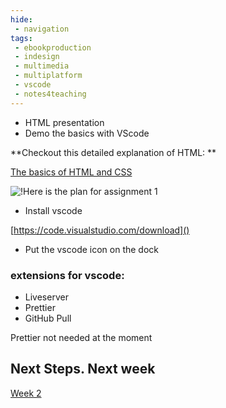 ```yaml
---
hide:
 - navigation
tags:
 - ebookproduction
 - indesign
 - multimedia
 - multiplatform
 - vscode
 - notes4teaching
---
```


- HTML presentation
- Demo the basics with VScode

**Checkout this detailed explanation of HTML: **

[The basics of HTML and CSS](../../../Articles/The%20basics%20of%20HTML%20and%20CSS.md)

![!Here is the plan for assignment 1](ass1plan_1.jpg)

- Install vscode

[https://code.visualstudio.com/download]()

* Put the vscode icon on the dock

### extensions for vscode:

* Liveserver
* Prettier
* GitHub Pull

Prettier not needed at the moment


## Next Steps. Next week

[Week 2](Week%202.md)